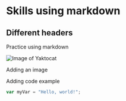 # Skills using markdown
## Different headers

Practice using markdown

![Image of Yaktocat](https://octodex.github.com/images/yaktocat.png)

Adding an image

Adding code example 

``` javascript
var myVar = "Hello, world!";
```
